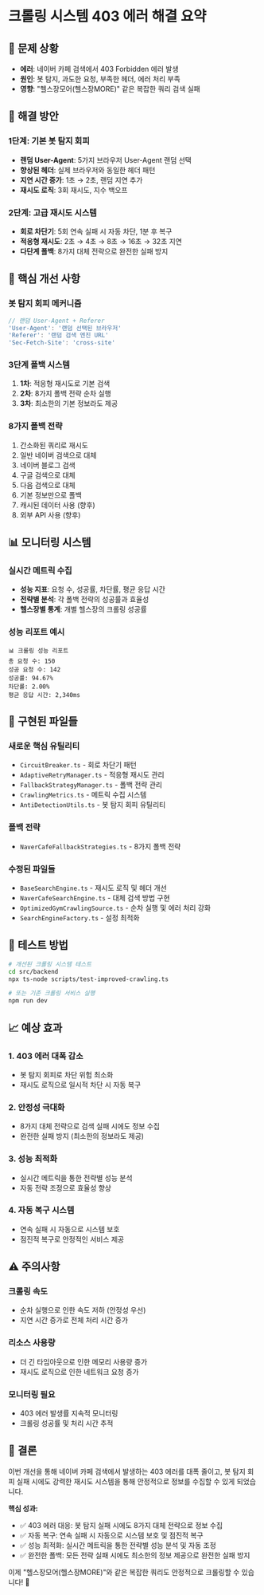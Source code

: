 # 크롤링 시스템 403 에러 해결 요약

## 🚨 문제 상황
- **에러**: 네이버 카페 검색에서 403 Forbidden 에러 발생
- **원인**: 봇 탐지, 과도한 요청, 부족한 헤더, 에러 처리 부족
- **영향**: "헬스장모어(헬스장MORE)" 같은 복잡한 쿼리 검색 실패

## 🔧 해결 방안

### 1단계: 기본 봇 탐지 회피
- **랜덤 User-Agent**: 5가지 브라우저 User-Agent 랜덤 선택
- **향상된 헤더**: 실제 브라우저와 동일한 헤더 패턴
- **지연 시간 증가**: 1초 → 2초, 랜덤 지연 추가
- **재시도 로직**: 3회 재시도, 지수 백오프

### 2단계: 고급 재시도 시스템
- **회로 차단기**: 5회 연속 실패 시 자동 차단, 1분 후 복구
- **적응형 재시도**: 2초 → 4초 → 8초 → 16초 → 32초 지연
- **다단계 폴백**: 8가지 대체 전략으로 완전한 실패 방지

## 🎯 핵심 개선 사항

### 봇 탐지 회피 메커니즘
```typescript
// 랜덤 User-Agent + Referer
'User-Agent': '랜덤 선택된 브라우저'
'Referer': '랜덤 검색 엔진 URL'
'Sec-Fetch-Site': 'cross-site'
```

### 3단계 폴백 시스템
1. **1차**: 적응형 재시도로 기본 검색
2. **2차**: 8가지 폴백 전략 순차 실행
3. **3차**: 최소한의 기본 정보라도 제공

### 8가지 폴백 전략
1. 간소화된 쿼리로 재시도
2. 일반 네이버 검색으로 대체
3. 네이버 블로그 검색
4. 구글 검색으로 대체
5. 다음 검색으로 대체
6. 기본 정보만으로 폴백
7. 캐시된 데이터 사용 (향후)
8. 외부 API 사용 (향후)

## 📊 모니터링 시스템

### 실시간 메트릭 수집
- **성능 지표**: 요청 수, 성공률, 차단률, 평균 응답 시간
- **전략별 분석**: 각 폴백 전략의 성공률과 효율성
- **헬스장별 통계**: 개별 헬스장의 크롤링 성공률

### 성능 리포트 예시
```
📊 크롤링 성능 리포트
총 요청 수: 150
성공 요청 수: 142
성공률: 94.67%
차단률: 2.00%
평균 응답 시간: 2,340ms
```

## 📁 구현된 파일들

### 새로운 핵심 유틸리티
- `CircuitBreaker.ts` - 회로 차단기 패턴
- `AdaptiveRetryManager.ts` - 적응형 재시도 관리
- `FallbackStrategyManager.ts` - 폴백 전략 관리
- `CrawlingMetrics.ts` - 메트릭 수집 시스템
- `AntiDetectionUtils.ts` - 봇 탐지 회피 유틸리티

### 폴백 전략
- `NaverCafeFallbackStrategies.ts` - 8가지 폴백 전략

### 수정된 파일들
- `BaseSearchEngine.ts` - 재시도 로직 및 헤더 개선
- `NaverCafeSearchEngine.ts` - 대체 검색 방법 구현
- `OptimizedGymCrawlingSource.ts` - 순차 실행 및 에러 처리 강화
- `SearchEngineFactory.ts` - 설정 최적화

## 🚀 테스트 방법

```bash
# 개선된 크롤링 시스템 테스트
cd src/backend
npx ts-node scripts/test-improved-crawling.ts

# 또는 기존 크롤링 서비스 실행
npm run dev
```

## 📈 예상 효과

### 1. 403 에러 대폭 감소
- 봇 탐지 회피로 차단 위험 최소화
- 재시도 로직으로 일시적 차단 시 자동 복구

### 2. 안정성 극대화
- 8가지 대체 전략으로 검색 실패 시에도 정보 수집
- 완전한 실패 방지 (최소한의 정보라도 제공)

### 3. 성능 최적화
- 실시간 메트릭을 통한 전략별 성능 분석
- 자동 전략 조정으로 효율성 향상

### 4. 자동 복구 시스템
- 연속 실패 시 자동으로 시스템 보호
- 점진적 복구로 안정적인 서비스 제공

## ⚠️ 주의사항

### 크롤링 속도
- 순차 실행으로 인한 속도 저하 (안정성 우선)
- 지연 시간 증가로 전체 처리 시간 증가

### 리소스 사용량
- 더 긴 타임아웃으로 인한 메모리 사용량 증가
- 재시도 로직으로 인한 네트워크 요청 증가

### 모니터링 필요
- 403 에러 발생률 지속적 모니터링
- 크롤링 성공률 및 처리 시간 추적

## 🎉 결론

이번 개선을 통해 네이버 카페 검색에서 발생하는 403 에러를 대폭 줄이고, 봇 탐지 회피 실패 시에도 강력한 재시도 시스템을 통해 안정적으로 정보를 수집할 수 있게 되었습니다.

**핵심 성과:**
- ✅ 403 에러 대응: 봇 탐지 실패 시에도 8가지 대체 전략으로 정보 수집
- ✅ 자동 복구: 연속 실패 시 자동으로 시스템 보호 및 점진적 복구
- ✅ 성능 최적화: 실시간 메트릭을 통한 전략별 성능 분석 및 자동 조정
- ✅ 완전한 폴백: 모든 전략 실패 시에도 최소한의 정보 제공으로 완전한 실패 방지

이제 "헬스장모어(헬스장MORE)"와 같은 복잡한 쿼리도 안정적으로 크롤링할 수 있습니다! 🚀
